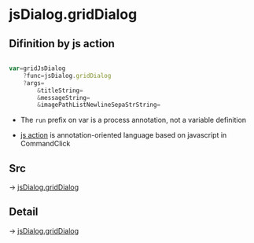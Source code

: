 # jsDialog.gridDialog

## Difinition by js action

```js.js

var=gridJsDialog
	?func=jsDialog.gridDialog
	?args=
		&titleString=
		&messageString=
		&imagePathListNewlineSepaStrString=
```

- The `run` prefix on var is a process annotation, not a variable definition

- [js action](#) is annotation-oriented language based on javascript in CommandClick

## Src

-> [jsDialog.gridDialog](https://github.com/puutaro/CommandClick/blob/master/app/src/main/java/com/puutaro/commandclick/fragment_lib/terminal_fragment/js_interface/dialog/JsDialog.kt#L197)

## Detail

-> [jsDialog.gridDialog](https://github.com/puutaro/CommandClick/blob/master/md/developer/js_interface/details/dialog/JsDialog/gridDialog.md)
